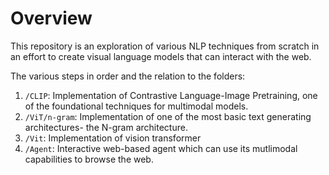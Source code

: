 # Overview

This repository is an exploration of various NLP techniques from scratch in an effort to create visual language models that can interact with the web.

The various steps in order and the relation to the folders:

1. `/CLIP`: Implementation of Contrastive Language-Image Pretraining, one of the foundational techniques for multimodal models.
2. `/ViT/n-gram`: Implementation of one of the most basic text generating architectures- the N-gram architecture.
3. `/Vit`: Implementation of vision transformer
4. `/Agent`: Interactive web-based agent which can use its mutlimodal capabilities to browse the web.

